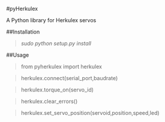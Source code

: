 
#pyHerkulex


 A Python library for Herkulex servos

##Installation
  >*sudo python setup.py install*
  
##Usage  
  >from pyherkulex import herkulex
  
  >herkulex.connect(serial_port,baudrate)
  
  >herkulex.torque_on(servo_id)
  
  >herkulex.clear_errors()
  
  >herkulex.set_servo_position(servoid,position,speed,led)

